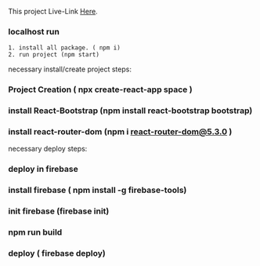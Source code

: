 
This project Live-Link [Here](https://space-df0b3.web.app/).
### localhost run 
    1. install all package. ( npm i)
    2. run project (npm start)

necessary install/create project steps:

### Project Creation ( npx create-react-app space )
### install React-Bootstrap (npm install react-bootstrap bootstrap)
### install react-router-dom (npm i react-router-dom@5.3.0 )

necessary deploy steps:
### deploy in firebase
### install firebase ( npm install -g firebase-tools)
### init firebase (firebase init)
### npm run build
### deploy ( firebase deploy)

